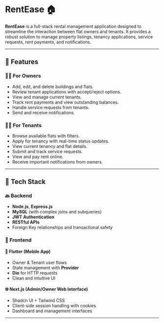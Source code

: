 # RentEase 🏠

**RentEase** is a full-stack rental management application designed to streamline the interaction between flat owners and tenants. It provides a robust solution to manage property listings, tenancy applications, service requests, rent payments, and notifications.

---

## 🔧 Features

### 🧑‍💼 For Owners
- Add, edit, and delete buildings and flats.
- Review tenant applications with accept/reject options.
- View and manage current tenants.
- Track rent payments and view outstanding balances.
- Handle service requests from tenants.
- Send and receive notifications.

### 👨‍💻 For Tenants
- Browse available flats with filters.
- Apply for tenancy with real-time status updates.
- View current tenancy and flat details.
- Submit and track service requests.
- View and pay rent online.
- Receive important notifications from owners.

---

## 📱 Tech Stack

### 🔙 Backend
- **Node.js**, **Express.js**
- **MySQL** (with complex joins and subqueries)
- **JWT Authentication**
- **RESTful APIs**
- Foreign Key relationships and transactional safety

### 📱 Frontend
#### 🔷 Flutter (Mobile App)
- Owner & Tenant user flows
- State management with **Provider**
- **Dio** for HTTP requests
- Clean and intuitive UI

#### 🌐 Next.js (Admin/Owner Web Interface)
- Shadcn UI + Tailwind CSS
- Client-side session handling with cookies
- Dashboard and management interfaces

---

